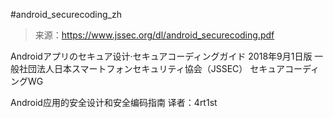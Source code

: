 #android_securecoding_zh

> 来源：https://www.jssec.org/dl/android_securecoding.pdf

Androidアプリのセキュア设计·セキュアコーディングガイド
2018年9月1日版
一般社団法人日本スマートフォンセキュリティ協会（JSSEC）
セキュアコーディングWG

Android应用的安全设计和安全编码指南
译者：4rt1st